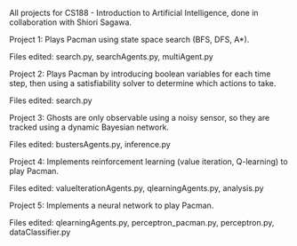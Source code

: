 All projects for CS188 - Introduction to Artificial Intelligence, done in collaboration with Shiori Sagawa.

Project 1: Plays Pacman using state space search (BFS, DFS, A*).

Files edited: search.py, searchAgents.py, multiAgent.py

Project 2: Plays Pacman by introducing boolean variables for each time step, then using a satisfiability solver to determine which actions to take.

Files edited: search.py

Project 3: Ghosts are only observable using a noisy sensor, so they are tracked using a dynamic Bayesian network.

Files edited: bustersAgents.py, inference.py

Project 4: Implements reinforcement learning (value iteration, Q-learning) to play Pacman.

Files edited: valueIterationAgents.py, qlearningAgents.py, analysis.py

Project 5: Implements a neural network to play Pacman.

Files edited: qlearningAgents.py, perceptron_pacman.py, perceptron.py, dataClassifier.py
